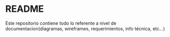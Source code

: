# README #

Este repositorio contiene todo lo referente a nivel de documentacion(diagramas, wireframes, requerimientos,
info técnica, etc...)

